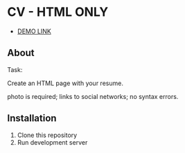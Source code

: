 # CV - HTML ONLY

- [DEMO LINK](https://viktor-morhun.github.io/cv-landing-page/ )


## About
Task:

Create an HTML page with your resume.

photo is required;
links to social networks;
no syntax errors.

## Installation

1. Clone this repository
2. Run development server
